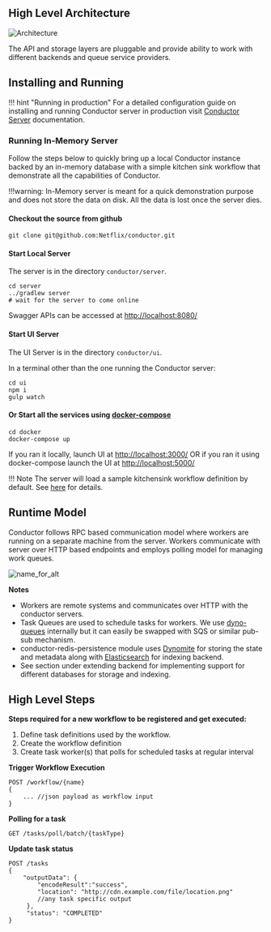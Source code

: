 ## High Level Architecture
![Architecture](img/conductor-architecture.png)

The API and storage layers are pluggable and provide ability to work with different backends and queue service providers.

## Installing and Running

!!! hint "Running in production"
	For a detailed configuration guide on installing and running Conductor server in production visit [Conductor Server](../server) documentation.

### Running In-Memory Server

Follow the steps below to quickly bring up a local Conductor instance backed by an in-memory database with a simple kitchen sink workflow that demonstrate all the capabilities of Conductor.

!!!warning:
	In-Memory server is meant for a quick demonstration purpose and does not store the data on disk.  All the data is lost once the server dies.

#### Checkout the source from github

```
git clone git@github.com:Netflix/conductor.git
```

#### Start Local Server

The server is in the directory `conductor/server`.

```shell
cd server
../gradlew server
# wait for the server to come online
```
Swagger APIs can be accessed at [http://localhost:8080/](http://localhost:8080/)

#### Start UI Server

The UI Server is in the directory `conductor/ui`.

In a terminal other than the one running the Conductor server: 

```shell
cd ui
npm i
gulp watch
```

#### Or Start all the services using [docker-compose](https://github.com/Netflix/conductor/blob/master/docker/docker-compose.yaml)

```shell
cd docker
docker-compose up
```

If you ran it locally, launch UI at [http://localhost:3000/](http://localhost:3000/) OR if you ran it using docker-compose launch the UI at [http://localhost:5000/](http://localhost:5000/)

!!! Note
	The server will load a sample kitchensink workflow definition by default.  See [here](../labs/kitchensink/) for details.

## Runtime Model
Conductor follows RPC based communication model where workers are running on a separate machine from the server. Workers communicate with server over HTTP based endpoints and employs polling model for managing work queues.

![name_for_alt](img/overview.png)

**Notes**

* Workers are remote systems and communicates over HTTP with the conductor servers.
* Task Queues are used to schedule tasks for workers.  We use [dyno-queues][1] internally but it can easily be swapped with SQS or similar pub-sub mechanism.
* conductor-redis-persistence module uses [Dynomite][2] for storing the state and metadata along with [Elasticsearch][3] for indexing backend.
* See section under extending backend for implementing support for different databases for storage and indexing.

[1]: https://github.com/Netflix/dyno-queues
[2]: https://github.com/Netflix/dynomite
[3]: https://www.elastic.co

## High Level Steps
**Steps required for a new workflow to be registered and get executed:**

1. Define task definitions used by the workflow.
2. Create the workflow definition
3. Create task worker(s) that polls for scheduled tasks at regular interval

**Trigger Workflow Execution**

```
POST /workflow/{name}
{
	... //json payload as workflow input
}
```

**Polling for a task**

```
GET /tasks/poll/batch/{taskType}
```
	
**Update task status**
	
```
POST /tasks
{
	"outputData": {
        "encodeResult":"success",
        "location": "http://cdn.example.com/file/location.png"
        //any task specific output
     },
     "status": "COMPLETED"
}
```
